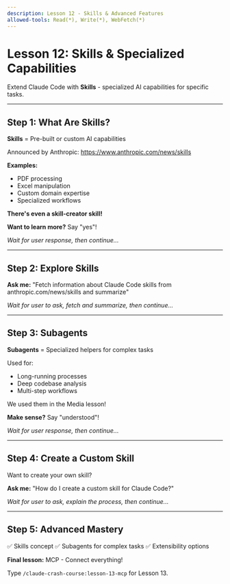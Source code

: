 ```yaml
---
description: Lesson 12 - Skills & Advanced Features
allowed-tools: Read(*), Write(*), WebFetch(*)
---
```


# Lesson 12: Skills & Specialized Capabilities

Extend Claude Code with **Skills** - specialized AI capabilities for specific tasks.

---

## Step 1: What Are Skills?

**Skills** = Pre-built or custom AI capabilities

Announced by Anthropic: https://www.anthropic.com/news/skills

**Examples:**
- PDF processing
- Excel manipulation
- Custom domain expertise
- Specialized workflows

**There's even a skill-creator skill!**

**Want to learn more?** Say "yes"!

*Wait for user response, then continue...*

---

## Step 2: Explore Skills

**Ask me:** "Fetch information about Claude Code skills from anthropic.com/news/skills and summarize"

*Wait for user to ask, fetch and summarize, then continue...*

---

## Step 3: Subagents

**Subagents** = Specialized helpers for complex tasks

Used for:
- Long-running processes
- Deep codebase analysis
- Multi-step workflows

We used them in the Media lesson!

**Make sense?** Say "understood"!

*Wait for user response, then continue...*

---

## Step 4: Create a Custom Skill

Want to create your own skill?

**Ask me:** "How do I create a custom skill for Claude Code?"

*Wait for user to ask, explain the process, then continue...*

---

## Step 5: Advanced Mastery

✅ Skills concept
✅ Subagents for complex tasks
✅ Extensibility options

**Final lesson:** MCP - Connect everything!

Type `/claude-crash-course:lesson-13-mcp` for Lesson 13.
